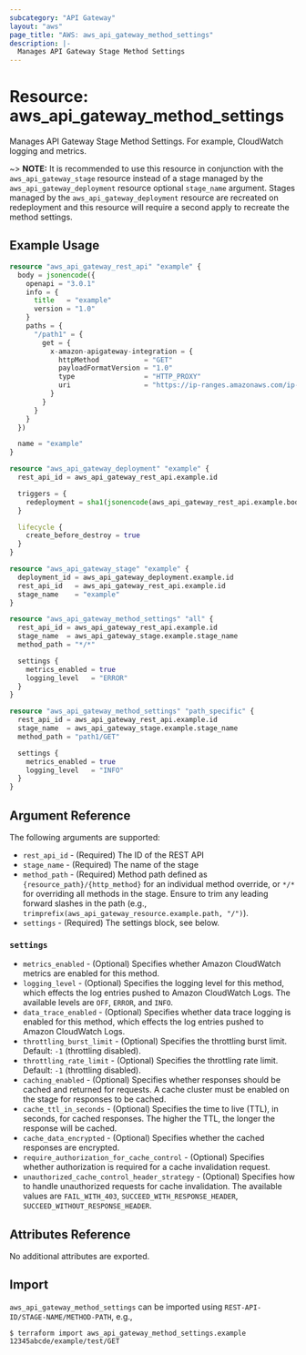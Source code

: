 ```yaml
---
subcategory: "API Gateway"
layout: "aws"
page_title: "AWS: aws_api_gateway_method_settings"
description: |-
  Manages API Gateway Stage Method Settings
---
```


# Resource: aws_api_gateway_method_settings

Manages API Gateway Stage Method Settings. For example, CloudWatch logging and metrics.

~> **NOTE:** It is recommended to use this resource in conjunction with the `aws_api_gateway_stage` resource instead of a stage managed by the `aws_api_gateway_deployment` resource optional `stage_name` argument. Stages managed by the `aws_api_gateway_deployment` resource are recreated on redeployment and this resource will require a second apply to recreate the method settings.

## Example Usage

```terraform
resource "aws_api_gateway_rest_api" "example" {
  body = jsonencode({
    openapi = "3.0.1"
    info = {
      title   = "example"
      version = "1.0"
    }
    paths = {
      "/path1" = {
        get = {
          x-amazon-apigateway-integration = {
            httpMethod           = "GET"
            payloadFormatVersion = "1.0"
            type                 = "HTTP_PROXY"
            uri                  = "https://ip-ranges.amazonaws.com/ip-ranges.json"
          }
        }
      }
    }
  })

  name = "example"
}

resource "aws_api_gateway_deployment" "example" {
  rest_api_id = aws_api_gateway_rest_api.example.id

  triggers = {
    redeployment = sha1(jsonencode(aws_api_gateway_rest_api.example.body))
  }

  lifecycle {
    create_before_destroy = true
  }
}

resource "aws_api_gateway_stage" "example" {
  deployment_id = aws_api_gateway_deployment.example.id
  rest_api_id   = aws_api_gateway_rest_api.example.id
  stage_name    = "example"
}

resource "aws_api_gateway_method_settings" "all" {
  rest_api_id = aws_api_gateway_rest_api.example.id
  stage_name  = aws_api_gateway_stage.example.stage_name
  method_path = "*/*"

  settings {
    metrics_enabled = true
    logging_level   = "ERROR"
  }
}

resource "aws_api_gateway_method_settings" "path_specific" {
  rest_api_id = aws_api_gateway_rest_api.example.id
  stage_name  = aws_api_gateway_stage.example.stage_name
  method_path = "path1/GET"

  settings {
    metrics_enabled = true
    logging_level   = "INFO"
  }
}
```

## Argument Reference

The following arguments are supported:

* `rest_api_id` - (Required) The ID of the REST API
* `stage_name` - (Required) The name of the stage
* `method_path` - (Required) Method path defined as `{resource_path}/{http_method}` for an individual method override, or `*/*` for overriding all methods in the stage. Ensure to trim any leading forward slashes in the path (e.g., `trimprefix(aws_api_gateway_resource.example.path, "/")`).
* `settings` - (Required) The settings block, see below.

### `settings`

* `metrics_enabled` - (Optional) Specifies whether Amazon CloudWatch metrics are enabled for this method.
* `logging_level` - (Optional) Specifies the logging level for this method, which effects the log entries pushed to Amazon CloudWatch Logs. The available levels are `OFF`, `ERROR`, and `INFO`.
* `data_trace_enabled` - (Optional) Specifies whether data trace logging is enabled for this method, which effects the log entries pushed to Amazon CloudWatch Logs.
* `throttling_burst_limit` - (Optional) Specifies the throttling burst limit. Default: `-1` (throttling disabled).
* `throttling_rate_limit` - (Optional) Specifies the throttling rate limit. Default: `-1` (throttling disabled).
* `caching_enabled` - (Optional) Specifies whether responses should be cached and returned for requests. A cache cluster must be enabled on the stage for responses to be cached.
* `cache_ttl_in_seconds` - (Optional) Specifies the time to live (TTL), in seconds, for cached responses. The higher the TTL, the longer the response will be cached.
* `cache_data_encrypted` - (Optional) Specifies whether the cached responses are encrypted.
* `require_authorization_for_cache_control` - (Optional) Specifies whether authorization is required for a cache invalidation request.
* `unauthorized_cache_control_header_strategy` - (Optional) Specifies how to handle unauthorized requests for cache invalidation. The available values are `FAIL_WITH_403`, `SUCCEED_WITH_RESPONSE_HEADER`, `SUCCEED_WITHOUT_RESPONSE_HEADER`.

## Attributes Reference

No additional attributes are exported.

## Import

`aws_api_gateway_method_settings` can be imported using `REST-API-ID/STAGE-NAME/METHOD-PATH`, e.g.,

```
$ terraform import aws_api_gateway_method_settings.example 12345abcde/example/test/GET
```
